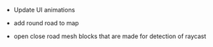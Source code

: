 - Update UI animations

- add round road to map 
- open close road mesh blocks that are made for detection of raycast
